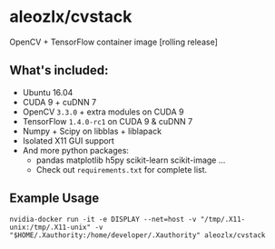 # aleozlx/cvstack

OpenCV + TensorFlow container image [rolling release]

## What's included:

* Ubuntu 16.04
* CUDA 9 + cuDNN 7
* OpenCV `3.3.0` + extra modules on CUDA 9
* TensorFlow `1.4.0-rc1` on CUDA 9 & cuDNN 7
* Numpy + Scipy on libblas + liblapack
* Isolated X11 GUI support
* And more python packages:
    * pandas matplotlib h5py scikit-learn scikit-image ...
    * Check out `requirements.txt` for complete list.

## Example Usage

~~~
nvidia-docker run -it -e DISPLAY --net=host -v "/tmp/.X11-unix:/tmp/.X11-unix" -v "$HOME/.Xauthority:/home/developer/.Xauthority" aleozlx/cvstack
~~~
